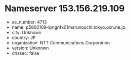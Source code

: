 # Nameserver 153.156.219.109

* as_number: 4713
* name: p5800109-ipngnfx01marunouchi.tokyo.ocn.ne.jp.
* city: Unknown
* country: JP
* organization: NTT Communications Corporation
* version: Unknown
* dnssec: false
